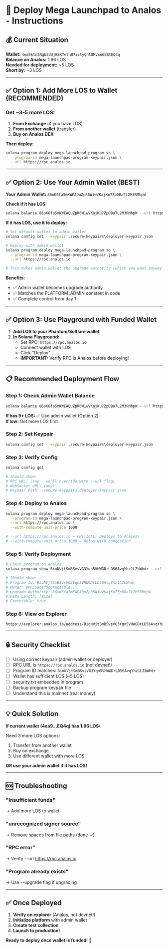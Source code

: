 # 🚀 Deploy Mega Launchpad to Analos - Instructions

## 💰 Current Situation

**Wallet:** `4ea9ktn5Ngb3dUjBBKYe7n87iztyQht8MVxn6EBtEQ4q`  
**Balance on Analos:** 1.96 LOS  
**Needed for deployment:** ~5 LOS  
**Short by:** ~3 LOS

---

## ✅ Option 1: Add More LOS to Wallet (RECOMMENDED)

### Get ~3-5 more LOS:

1. **From Exchange** (if you have LOS)
2. **From another wallet** (transfer)
3. **Buy on Analos DEX**

**Then deploy:**
```bash
solana program deploy mega-launchpad-program.so \
  --program-id mega-launchpad-program-keypair.json \
  --url https://rpc.analos.io
```

---

## ✅ Option 2: Use Your Admin Wallet (BEST)

**Your Admin Wallet:** `86oK6fa5mKWEAQuZpR6W1wVKajKu7ZpDBa7L2M3RMhpW`

**Check if it has LOS:**
```bash
solana balance 86oK6fa5mKWEAQuZpR6W1wVKajKu7ZpDBa7L2M3RMhpW --url https://rpc.analos.io
```

**If it has LOS, use it to deploy:**
```bash
# Set default wallet to admin wallet
solana config set --keypair .secure-keypairs\deployer-keypair.json

# Deploy with admin wallet
solana program deploy mega-launchpad-program.so \
  --program-id mega-launchpad-program-keypair.json \
  --url https://rpc.analos.io

# This makes admin wallet the upgrade authority (which you want anyway!)
```

**Benefits:**
- ✅ Admin wallet becomes upgrade authority
- ✅ Matches the PLATFORM_ADMIN constant in code
- ✅ Complete control from day 1

---

## ✅ Option 3: Use Playground with Funded Wallet

1. **Add LOS to your Phantom/Solflare wallet**
2. **In Solana Playground:**
   - Set RPC: `https://rpc.analos.io`
   - Connect wallet with LOS
   - Click "Deploy"
   - **IMPORTANT:** Verify RPC is Analos before deploying!

---

## 📋 Recommended Deployment Flow

### Step 1: Check Admin Wallet Balance

```bash
solana balance 86oK6fa5mKWEAQuZpR6W1wVKajKu7ZpDBa7L2M3RMhpW --url https://rpc.analos.io
```

**If has 5+ LOS:** ✅ Use admin wallet (Option 2)  
**If low:** Get more LOS first

### Step 2: Set Keypair

```bash
solana config set --keypair .secure-keypairs\deployer-keypair.json
```

### Step 3: Verify Config

```bash
solana config get

# Should show:
# RPC URL: (any - we'll override with --url flag)
# WebSocket URL: (any)
# Keypair Path: .secure-keypairs\deployer-keypair.json
```

### Step 4: Deploy to Analos

```bash
solana program deploy mega-launchpad-program.so \
  --program-id mega-launchpad-program-keypair.json \
  --url https://rpc.analos.io \
  --with-compute-unit-price 1000

# --url https://rpc.analos.io ← CRITICAL: Deploys to Analos!
# --with-compute-unit-price 1000 ← Helps with congestion
```

### Step 5: Verify Deployment

```bash
# Check program on Analos
solana program show BioNVjtSmBSvsVG3Yqn5VHWGDrLD56AvqYhz1LZbWhdr --url https://rpc.analos.io

# Should show:
# Program Id: BioNVjtSmBSvsVG3Yqn5VHWGDrLD56AvqYhz1LZbWhdr
# Owner: BPFLoaderUpgradeable...
# Upgrade Authority: 86oK6fa5mKWEAQuZpR6W1wVKajKu7ZpDBa7L2M3RMhpW
# Data Length: [size]
# Executable: true
```

### Step 6: View on Explorer

```
https://explorer.analos.io/address/BioNVjtSmBSvsVG3Yqn5VHWGDrLD56AvqYhz1LZbWhdr
```

---

## 🔒 Security Checklist

- [ ] Using correct keypair (admin wallet or deployer)
- [ ] RPC URL is `https://rpc.analos.io` (not devnet!)
- [ ] Program ID matches: `BioNVjtSmBSvsVG3Yqn5VHWGDrLD56AvqYhz1LZbWhdr`
- [ ] Wallet has sufficient LOS (~5 LOS)
- [ ] security.txt embedded in program
- [ ] Backup program keypair file
- [ ] Understand this is mainnet (real money)

---

## 💡 Quick Solution

**If current wallet (4ea9...EQ4q) has 1.96 LOS:**

Need 3 more LOS options:
1. Transfer from another wallet
2. Buy on exchange
3. Use different wallet with more LOS

**OR use your admin wallet if it has LOS!**

---

## 🆘 Troubleshooting

### "Insufficient funds"
→ Add more LOS to wallet

### "unrecognized signer source"
→ Remove spaces from file paths (done ✓)

### "RPC error"
→ Verify --url https://rpc.analos.io

### "Program already exists"
→ Use --upgrade flag if upgrading

---

## ✅ Once Deployed

1. **Verify on explorer** (Analos, not devnet!)
2. **Initialize platform** with admin wallet
3. **Create test collection**
4. **Launch to production!**

**Ready to deploy once wallet is funded!** 🚀

